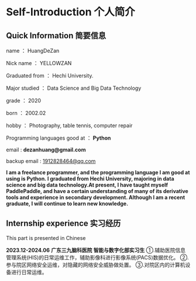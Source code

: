# Self-Introduction 个人简介

## Quick Information 简要信息
name ： HuangDeZan

Nick name ： YELLOWZAN

Graduated from ： Hechi University.

Major studied ： Data Science and Big Data Technology

grade ： 2020

born ： 2002.02

hobby ： Photography, table tennis, computer repair

Programming languages ​​good at ： __Python__

email :  __dezanhuang@gmail.com__

backup email :  1912828464@qq.com

__I am a freelance programmer, and the programming language I am good at using is Python. I graduated from Hechi University, majoring in data science and big data technology.At present, I have taught myself PaddlePaddle, and have a certain understanding of many of its derivative tools and experience in secondary development. Although I am a recent graduate, I will continue to learn new knowledge.__

## Internship experience 实习经历
This part is presented in Chinese

__2023.12-2024.06__ __广东三九脑科医院__ __智能与数字化部实习生__
①.辅助医院信息管理系统(HIS)的日常运维工作，辅助影像科进行影像系统(PACS)数据优化。
②.参与院区网络安全运维，对隐藏的网络安全威胁做处置。
③.对院区内的计算机设备进行日常运维。
